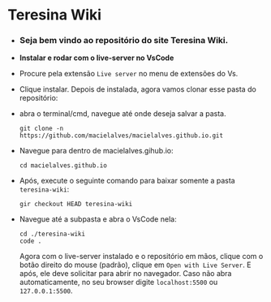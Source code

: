 # Teresina Wiki

- ### Seja bem vindo ao repositório do site Teresina Wiki.

- **Instalar e rodar com o live-server no VsCode**

- Procure pela extensão `Live server` no menu de extensões do Vs.
- Clique instalar. Depois de instalada, agora vamos clonar esse pasta do repositório:
- abra o terminal/cmd, navegue até onde deseja salvar a pasta.
  ```shell
  git clone -n https://github.com/macielalves/macielalves.github.io.git
  ```
- Navegue para dentro de macielalves.gihub.io:
  ```shell
  cd macielalves.github.io
  ```
- Após, execute o seguinte comando para baixar somente a pasta `teresina-wiki`:

  ```shell
  gir checkout HEAD teresina-wiki
  ```

- Navegue até a subpasta e abra o VsCode nela:
  ```shell
  cd ./teresina-wiki
  code .
  ```
  Agora com o live-server instalado e o repositório em mãos, clique com o botão direito do mouse (padrão), clique em `Open with Live Server`. E após, ele deve solicitar para abrir no navegador. Caso não abra automaticamente, no seu browser digite `localhost:5500` ou `127.0.0.1:5500`.
